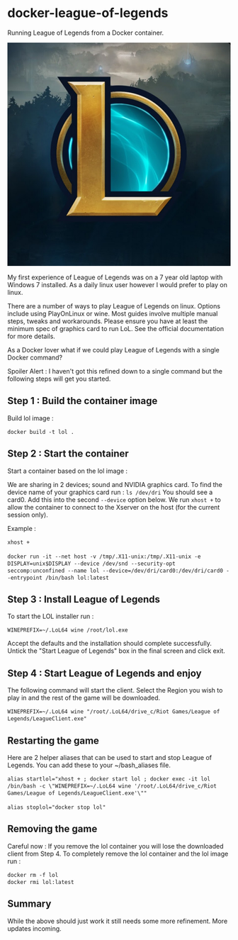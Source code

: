 # docker-league-of-legends

Running League of Legends from a Docker container.

![lol](img/lol.jpg)

My first experience of League of Legends was on a 7 year old laptop with Windows 7 installed. As a daily linux user however I would prefer to play on linux.

There are a number of ways to play League of Legends on linux.  Options include using PlayOnLinux or wine.  Most guides involve multiple manual steps, tweaks and workarounds. Please ensure you have at least the minimum spec of graphics card to run LoL. See the official documentation for more details.

As a Docker lover what if we could play League of Legends with a single Docker command?

Spoiler Alert : I haven't got this refined down to a single command but the following steps will get you started.


## Step 1 : Build the container image

Build lol image :
```
docker build -t lol .
``` 

## Step 2 : Start the container

Start a container based on the lol image : 

We are sharing in 2 devices; sound and NVIDIA graphics card.  To find the device name of your graphics card run : `ls /dev/dri`
You should see a card0.  Add this into the second `--device` option below. We run `xhost +` to allow the container to connect to the Xserver on the host (for the current session only).

Example : 
```
xhost +

docker run -it --net host -v /tmp/.X11-unix:/tmp/.X11-unix -e DISPLAY=unix$DISPLAY --device /dev/snd --security-opt seccomp:unconfined --name lol --device=/dev/dri/card0:/dev/dri/card0 --entrypoint /bin/bash lol:latest
```

## Step 3 : Install League of Legends

To start the LOL installer run :
```
WINEPREFIX=~/.LoL64 wine /root/lol.exe
```
Accept the defaults and the installation should complete successfully. Untick the "Start League of Legends" box in the final screen and click exit.

## Step 4 : Start League of Legends and enjoy

The following command will start the client. Select the Region you wish to play in and the rest of the game will be downloaded.

```
WINEPREFIX=~/.LoL64 wine "/root/.LoL64/drive_c/Riot Games/League of Legends/LeagueClient.exe"
```
## Restarting the game

Here are 2 helper aliases that can be used to start and stop League of Legends. You can add these to your ~/bash_aliases file.
```
alias startlol="xhost + ; docker start lol ; docker exec -it lol /bin/bash -c \"WINEPREFIX=~/.LoL64 wine '/root/.LoL64/drive_c/Riot Games/League of Legends/LeagueClient.exe'\""

alias stoplol="docker stop lol"
```
## Removing the game

Careful now : If you remove the lol container you will lose the downloaded client from Step 4.  To completely remove the lol container and the lol image run :
```
docker rm -f lol
docker rmi lol:latest
```

## Summary

While the above should just work it still needs some more refinement. More updates incoming.
